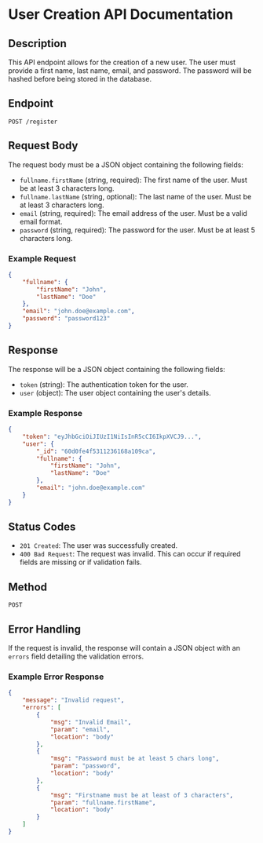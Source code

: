 # User Creation API Documentation

## Description
This API endpoint allows for the creation of a new user. The user must provide a first name, last name, email, and password. The password will be hashed before being stored in the database.

## Endpoint
`POST /register`

## Request Body
The request body must be a JSON object containing the following fields:
- `fullname.firstName` (string, required): The first name of the user. Must be at least 3 characters long.
- `fullname.lastName` (string, optional): The last name of the user. Must be at least 3 characters long.
- `email` (string, required): The email address of the user. Must be a valid email format.
- `password` (string, required): The password for the user. Must be at least 5 characters long.

### Example Request
```json
{
    "fullname": {
        "firstName": "John",
        "lastName": "Doe"
    },
    "email": "john.doe@example.com",
    "password": "password123"
}
```

## Response
The response will be a JSON object containing the following fields:
- `token` (string): The authentication token for the user.
- `user` (object): The user object containing the user's details.

### Example Response
```json
{
    "token": "eyJhbGciOiJIUzI1NiIsInR5cCI6IkpXVCJ9...",
    "user": {
        "_id": "60d0fe4f5311236168a109ca",
        "fullname": {
            "firstName": "John",
            "lastName": "Doe"
        },
        "email": "john.doe@example.com"
    }
}
```

## Status Codes
- `201 Created`: The user was successfully created.
- `400 Bad Request`: The request was invalid. This can occur if required fields are missing or if validation fails.

## Method
`POST`

## Error Handling
If the request is invalid, the response will contain a JSON object with an `errors` field detailing the validation errors.

### Example Error Response
```json
{
    "message": "Invalid request",
    "errors": [
        {
            "msg": "Invalid Email",
            "param": "email",
            "location": "body"
        },
        {
            "msg": "Password must be at least 5 chars long",
            "param": "password",
            "location": "body"
        },
        {
            "msg": "Firstname must be at least of 3 characters",
            "param": "fullname.firstName",
            "location": "body"
        }
    ]
}
```
